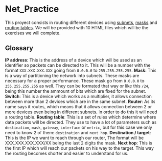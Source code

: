 # Net_Practice
This proyect consists in routing different devices using [subnets](https://en.wikipedia.org/wiki/Subnetwork), [masks](https://condor.depaul.edu/sjost/361/materials/SubnetMask.html) and [routing tables](https://en.wikipedia.org/wiki/Routing_table).
We will be provided with 10 HTML files which will be the exercises we will complete.

## Glossary
**IP address**: This is the address of a device which will be used as an identifier so packets can be directed to it. This will be a number with the format `XXX.XXX.XXX.XXX` going from `0.0.0.0` to `255.255.255.255`.
**Mask**: This is a way of partitioning the network into subnets. These masks are necessary for a proper performance. These mask go from `0.0.0.0` to `255.255.255.255` as well. They can be formated that way or like this `/24`, being this number the ammount of bits which are fixed for the subnet.
**Switch**: This is a device which works as a multiplier, it allows connection between more than 2 devices which are in the same subnet.
**Router**: As its name says it routes, which means that it allows connection between 2 or more devices even being in different subnets. In order to do this it will need a routing table.
**Routing table**: This is a set of rules which determine where data packets will be directed. They use to have a lot of parameters such as `destination`, `mask`, `gateway`, `interface` or `metric`, but for this case we only need to know 2 of them: `destination` and `next hop`.
**Destination / target**: This is the IP we want to reach through our router, The format will be XXX.XXX.XXX.XXX/XX being the last 2 digits the mask.
**Next hop**: This is the first IP which will reach our packets on his way to the target. This way the routing becomes shorter and easier to understand for us.

